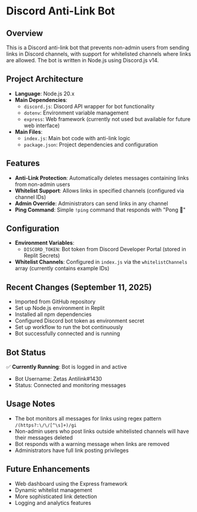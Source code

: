 # Discord Anti-Link Bot

## Overview
This is a Discord anti-link bot that prevents non-admin users from sending links in Discord channels, with support for whitelisted channels where links are allowed. The bot is written in Node.js using Discord.js v14.

## Project Architecture
- **Language**: Node.js 20.x
- **Main Dependencies**:
  - `discord.js`: Discord API wrapper for bot functionality
  - `dotenv`: Environment variable management
  - `express`: Web framework (currently not used but available for future web interface)
- **Main Files**:
  - `index.js`: Main bot code with anti-link logic
  - `package.json`: Project dependencies and configuration

## Features
- **Anti-Link Protection**: Automatically deletes messages containing links from non-admin users
- **Whitelist Support**: Allows links in specified channels (configured via channel IDs)
- **Admin Override**: Administrators can send links in any channel
- **Ping Command**: Simple `!ping` command that responds with "Pong 🏓"

## Configuration
- **Environment Variables**:
  - `DISCORD_TOKEN`: Bot token from Discord Developer Portal (stored in Replit Secrets)
- **Whitelist Channels**: Configured in `index.js` via the `whitelistChannels` array (currently contains example IDs)

## Recent Changes (September 11, 2025)
- Imported from GitHub repository
- Set up Node.js environment in Replit
- Installed all npm dependencies
- Configured Discord bot token as environment secret
- Set up workflow to run the bot continuously
- Bot successfully connected and is running

## Bot Status
✅ **Currently Running**: Bot is logged in and active
- Bot Username: Zetas Antilink#1430
- Status: Connected and monitoring messages

## Usage Notes
- The bot monitors all messages for links using regex pattern `/(https?:\/\/[^\s]+)/gi`
- Non-admin users who post links outside whitelisted channels will have their messages deleted
- Bot responds with a warning message when links are removed
- Administrators have full link posting privileges

## Future Enhancements
- Web dashboard using the Express framework
- Dynamic whitelist management
- More sophisticated link detection
- Logging and analytics features